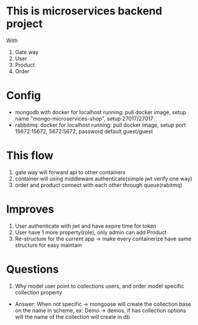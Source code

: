 # This is microservices backend project

With

1. Gate way
2. User
3. Product
4. Order

# Config

- mongodb with docker for localhost running: pull docker image, setup name "mongo-microservices-shop", setup 27017/27017
- rabbitmq: docker for localhost running: pull docker image, setup port 15672:15672, 5672:5672, password default guest/guest

# This flow

1. gate way will forward api to other containers
2. container will using middleware authenticate(simple jwt verify one way)
3. order and product connect with each other through queue(rabitmq)

# Improves

1. User authenticate with jwt and have expire time for token
2. User have 1 more property(role), only admin can add Product
3. Re-structure for the current app -> make every containerize have same structure for easy maintain

# Questions

1. Why model user point to collections users, and order model specific collection property

- Answer: When not specific -> mongoose will create the collection base on the name in scheme, ex: Demo -> demos, if has collection options will the name of the collection will create in db
